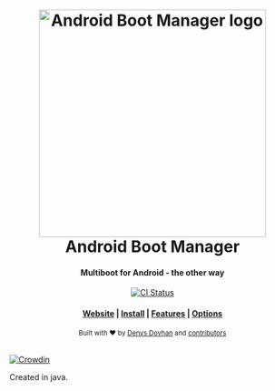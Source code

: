 <h1 align="center">
  <a href="https://github.com/Android-Boot-Manager/App">
    <img alt="Android Boot Manager logo" src="https://github.com/Android-Boot-Manager/App/raw/master/web_512_hi_res.png" width="400">
  </a>
  <br>Android Boot Manager <br>
</h1>

<h4 align="center">
  Multiboot for Android - the other way
</h4>

<p align="center">


  <a href="https://github.com/Android-Boot-Manager/App/actions">
    <img src=""
      alt="CI Status" />
  </a>
</p>

<div align="center">
  <h4>
    <a href="https://android-boot-manager.github.io">Website</a> |
    <a href="/Android-Boot-Manager/App/wiki/Install">Install</a> |
    <a href="/Android-Boot-Manager/App/wiki#Features">Features</a> |
    <a href="/Android-Boot-Manager/App/wiki/Configuration">Options</a>
  </h4>
</div>

<div align="center">
  <sub>Built with ❤︎ by
  <a href="https://denysdovhan.com">Denys Dovhan</a> and
  <a href="https://github.com/denysdovhan/spaceship-prompt/graphs/contributors">contributors </a>
</div>
<br>

[![Crowdin](https://badges.crowdin.net/android-boot-manager/localized.svg)](https://crowdin.com/project/android-boot-manager)

Created in java.
